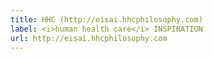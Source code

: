 ```yaml
---
title: HHC (http://eisai.hhcphilosophy.com)
label: <i>human health care</i> INSPIRATION
url: http://eisai.hhcphilosophy.com
---
```

